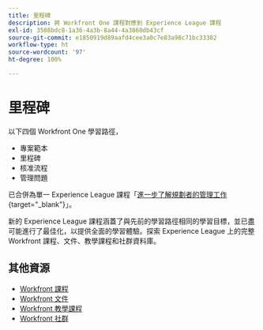 ```yaml
---
title: 里程碑
description: 將 Workfront One 課程對應到 Experience League 課程
exl-id: 3508bdc8-1a36-4a3b-8a44-4a3860db43cf
source-git-commit: e1850919d89aafd4cee3a0c7e83a98c71bc33382
workflow-type: ht
source-wordcount: '97'
ht-degree: 100%

---
```


# 里程碑

以下四個 Workfront One 學習路徑，

* 專案範本
* 里程碑
* 核准流程
* 管理問題

已合併為單一 Experience League 課程「[進一步了解規劃者的管理工作](https://experienceleague.adobe.com/?recommended=Workfront-U-1-2022.3.planners){target="_blank"}」。

新的 Experience League 課程涵蓋了與先前的學習路徑相同的學習目標，並已盡可能進行了最佳化，以提供全面的學習體驗。探索 Experience League 上的完整 Workfront 課程、文件、教學課程和社群資料庫。

## 其他資源

* [Workfront 課程](https://experienceleague.adobe.com/?lang=en&amp;Solution=Workfront#courses)
* [Workfront 文件](https://experienceleague.adobe.com/docs/workfront.html)
* [Workfront 教學課程](https://experienceleague.adobe.com/docs/workfront-learn/tutorials-workfront/home.html)
* [Workfront 社群](https://experienceleaguecommunities.adobe.com/t5/workfront/ct-p/workfront)
